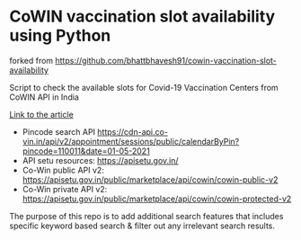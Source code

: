 # CoWIN vaccination slot availability using Python

forked from https://github.com/bhattbhavesh91/cowin-vaccination-slot-availability

Script to check the available slots for Covid-19 Vaccination Centers from CoWIN API in India

[Link to the article](https://analyticsindiamag.com/data-scientist-creates-python-script-to-track-available-slots-for-covid-vaccinations/)

* Pincode search API https://cdn-api.co-vin.in/api/v2/appointment/sessions/public/calendarByPin?pincode=110011&date=01-05-2021
* API setu resources: https://apisetu.gov.in/
* Co-Win public API v2: https://apisetu.gov.in/public/marketplace/api/cowin/cowin-public-v2
* Co-Win private API v2: https://apisetu.gov.in/public/marketplace/api/cowin/cowin-protected-v2

The purpose of this repo is to add additional search features that includes specific keyword based search & filter out any irrelevant search results.


